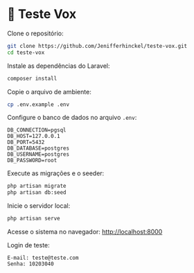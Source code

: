 # 🧩 Teste Vox

Clone o repositório:
```bash
git clone https://github.com/Jenifferhinckel/teste-vox.git
cd teste-vox
```

Instale as dependências do Laravel:
```bash
composer install
```

Copie o arquivo de ambiente:
```bash
cp .env.example .env
```

Configure o banco de dados no arquivo `.env`:
```env
DB_CONNECTION=pgsql
DB_HOST=127.0.0.1
DB_PORT=5432
DB_DATABASE=postgres
DB_USERNAME=postgres
DB_PASSWORD=root
```

Execute as migrações e o seeder:
```bash
php artisan migrate
php artisan db:seed
```

Inicie o servidor local:
```bash
php artisan serve
```

Acesse o sistema no navegador:
[http://localhost:8000](http://localhost:8000)

Login de teste:
```text
E-mail: teste@teste.com
Senha: 10203040
```
